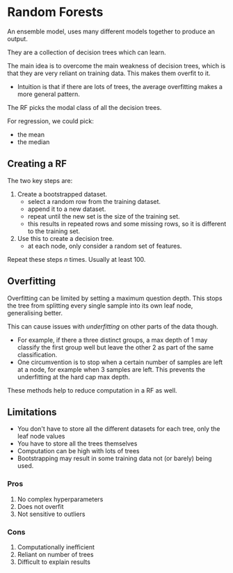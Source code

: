# Random Forests

An ensemble model, uses many different models together to produce an output.

They are a collection of decision trees which can learn. 

The main idea is to overcome the main weakness of decision trees, which is that they are very reliant on training data. This makes them overfit to it.
- Intuition is that if there are lots of trees, the average overfitting makes a more general pattern.

The RF picks the modal class of all the decision trees.

For regression, we could pick:
- the mean
- the median


## Creating a RF

The two key steps are:

1. Create a bootstrapped dataset.
    - select a random row from the training dataset.
    - append it to a new dataset.
    - repeat until the new set is the size of the training set.
    - this results in repeated rows and some missing rows, so it is different to the training set. 
2. Use this to create a decision tree.
    - at each node, only consider a random set of features. 

Repeat these steps $n$ times. Usually at least 100.

## Overfitting

Overfitting can be limited by setting a maximum question depth. This stops the tree from splitting every single sample into its own leaf node, generalising better.

This can cause issues with *underfitting* on other parts of the data though. 
- For example, if there a three distinct groups, a max depth of 1 may classify the first group well but leave the other 2 as part of the same classification. 
- One circumvention is to stop when a certain number of samples are left at a node, for example when 3 samples are left. This prevents the underfitting at the hard cap max depth.

These methods help to reduce computation in a RF as well.

## Limitations

- You don't have to store all the different datasets for each tree, only the leaf node values
- You have to store all the trees themselves
- Computation can be high with lots of trees
- Bootstrapping may result in some training data not (or barely) being used. 

### Pros

1. No complex hyperparameters
2. Does not overfit
3. Not sensitive to outliers

### Cons

1. Computationally inefficient
2. Reliant on number of trees
3. Difficult to explain results